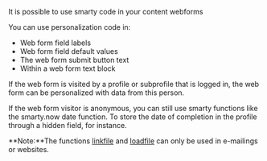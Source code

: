 It is possible to use smarty code in your content webforms

You can use personalization code in:

-   Web form field labels
-   Web form field default values
-   The web form submit button text
-   Within a web form text block

If the web form is visited by a profile or subprofile that is logged in,
the web form can be personalized with data from this person.

If the web form visitor is anonymous, you can still use smarty functions
like the smarty.now date function. To store the date of completion in
the profile through a hidden field, for instance.

**Note:**The functions
[linkfile](./the-loadfile-and-linkfile-functions.md)
and
[loadfile](./the-loadfile-and-linkfile-functions.md)
can only be used in e-mailings or websites.
